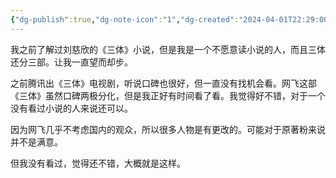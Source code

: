 ```yaml
---
{"dg-publish":true,"dg-note-icon":"1","dg-created":"2024-04-01T22:29:00","dg-updated":"2024-04-01T22:30:00","tags":["movie","threeBody"],"dg-path":"观影/三体第一季.md","permalink":"/观影/三体第一季/","dgPassFrontmatter":true,"noteIcon":"1","created":"2024-04-01T22:29:00","updated":"2024-04-01T22:30:00"}
---
```


我之前了解过刘慈欣的《三体》小说，但是我是一个不愿意读小说的人，而且三体还分三部。让我一直望而却步。

之前腾讯出《三体》电视剧，听说口碑也很好，但一直没有找机会看。网飞这部《三体》虽然口碑两极分化，但是我正好有时间看了看。我觉得好不错，对于一个没有看过小说的人来说还可以。

因为网飞几乎不考虑国内的观众，所以很多人物是有更改的。可能对于原著粉来说并不是满意。

但我没有看过，觉得还不错，大概就是这样。